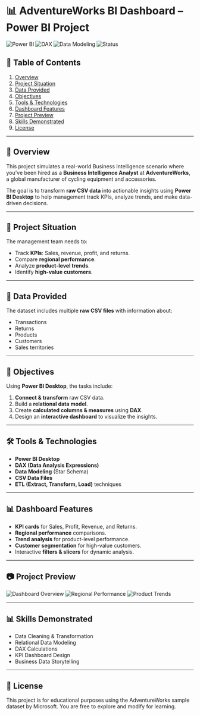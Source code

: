 # 📊 AdventureWorks BI Dashboard – Power BI Project

![Power BI](https://img.shields.io/badge/Tool-Power%20BI-yellow?style=for-the-badge&logo=powerbi)
![DAX](https://img.shields.io/badge/Language-DAX-blue?style=for-the-badge)
![Data Modeling](https://img.shields.io/badge/Skill-Data%20Modeling-green?style=for-the-badge)
![Status](https://img.shields.io/badge/Status-Completed-brightgreen?style=for-the-badge)

## 📑 Table of Contents
1. [Overview](#-overview)
2. [Project Situation](#-project-situation)
3. [Data Provided](#-data-provided)
4. [Objectives](#-objectives)
5. [Tools & Technologies](#-tools--technologies)
6. [Dashboard Features](#-dashboard-features)
7. [Project Preview](#-project-preview)
8. [Skills Demonstrated](#-skills-demonstrated)
9. [License](#-license)

---

## 📌 Overview
This project simulates a real-world Business Intelligence scenario where you’ve been hired as a **Business Intelligence Analyst** at **AdventureWorks**, a global manufacturer of cycling equipment and accessories.  

The goal is to transform **raw CSV data** into actionable insights using **Power BI Desktop** to help management track KPIs, analyze trends, and make data-driven decisions.

---

## 📝 Project Situation
The management team needs to:
- Track **KPIs**: Sales, revenue, profit, and returns.
- Compare **regional performance**.
- Analyze **product-level trends**.
- Identify **high-value customers**.

---

## 📂 Data Provided
The dataset includes multiple **raw CSV files** with information about:
- Transactions  
- Returns  
- Products  
- Customers  
- Sales territories  

---

## 🎯 Objectives
Using **Power BI Desktop**, the tasks include:
1. **Connect & transform** raw CSV data.
2. Build a **relational data model**.
3. Create **calculated columns & measures** using **DAX**.
4. Design an **interactive dashboard** to visualize the insights.

---

## 🛠 Tools & Technologies
- **Power BI Desktop**
- **DAX (Data Analysis Expressions)**
- **Data Modeling** (Star Schema)
- **CSV Data Files**
- **ETL (Extract, Transform, Load)** techniques

---

## 📊 Dashboard Features
- **KPI cards** for Sales, Profit, Revenue, and Returns.
- **Regional performance** comparisons.
- **Trend analysis** for product-level performance.
- **Customer segmentation** for high-value customers.
- Interactive **filters & slicers** for dynamic analysis.

---

## 📷 Project Preview

![Dashboard Overview](images/dashboard-overview.png)
![Regional Performance](images/regional-performance.png)
![Product Trends](images/product-trends.png)

---

## 📊 Skills Demonstrated
- Data Cleaning & Transformation
- Relational Data Modeling
- DAX Calculations
- KPI Dashboard Design
- Business Data Storytelling

---
## 📜 License
This project is for educational purposes using the AdventureWorks sample dataset by Microsoft.
You are free to explore and modify for learning.
